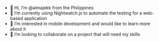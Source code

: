 - 👋 Hi, I’m @almajekk from the Philippines
- 👀 I’m currently using Nightwatch.js to automate the testing for a web-based application
- 🌱 I’m interested in mobile development and would like to learn more about it
- 💞️ I’m looking to collaborate on a project that will need my skills

<!---
almajekk/almajekk is a ✨ special ✨ repository because its `README.md` (this file) appears on your GitHub profile.
You can click the Preview link to take a look at your changes.
--->
